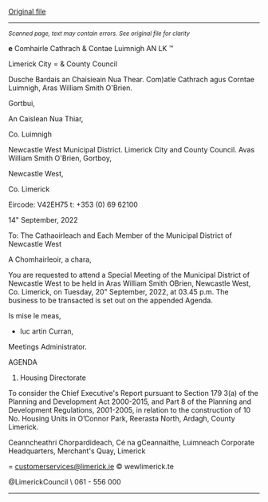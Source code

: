 [Original file](https://www.limerick.ie/sites/default/files/media/documents/2022-09/00%202022-09-20%20Agenda.pdf)

---
*<small>Scanned page, text may contain errors. See original file for clarity</small>*  

__e__ Comhairle Cathrach
& Contae Luimnigh
AN LK ™

Limerick City
= & County Council

Dusche Bardais an Chaisieain Nua Thear.
Com)atle Cathrach agus Corntae Luimnigh,
Aras William Smith O'Brien.

Gortbui,

An Caislean Nua Thiar,

Co. Luimnigh

Newcastle West Municipal District.
Limerick City and County Council.
Avas William Smith O'Brien,
Gortboy,

Newcastle West,

Co. Limerick

Eircode: V42EH75
t: +353 (0) 69 62100

14" September, 2022

To: The Cathaoirleach and Each Member of the Municipal District of Newcastle West

A Chomhairleoir, a chara,

You are requested to attend a Special Meeting of the Municipal District of Newcastle West to
be held in Aras William Smith OBrien, Newcastle West, Co. Limerick, on Tuesday, 20"
September, 2022, at 03.45 p.m. The business to be transacted is set out on the appended
Agenda.

Is mise le meas,

- luc
artin Curran,

Meetings Administrator.

AGENDA

1. Housing Directorate

To consider the Chief Executive's Report pursuant to Section 179 3(a) of the Planning and
Development Act 2000-2015, and Part 8 of the Planning and Development Regulations,
2001-2005, in relation to the construction of 10 No. Housing Units in O’Connor Park,
Reerasta North, Ardagh, County Limerick.

Ceanncheathri Chorpardideach, Cé na gCeannaithe, Luimneach
Corporate Headquarters, Merchant's Quay, Limerick

= customerservices@limerick.ie
© wewlimerick.te

@LimerickCouncil
\ 061 - 556 000


---
